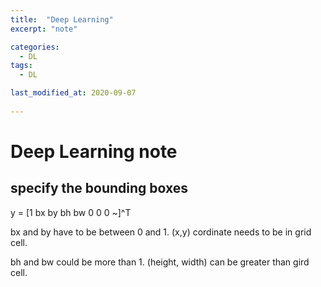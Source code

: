 ```yaml
---
title:  "Deep Learning"
excerpt: "note"

categories:
  - DL
tags:
  - DL

last_modified_at: 2020-09-07
 
---
```


# Deep Learning note

## specify the bounding boxes

y = [1 bx by bh bw 0 0 0 ~]^T <br>

bx and by have to be between 0 and 1. (x,y) cordinate needs to be in grid cell. <br>

bh and bw could be more than 1. (height, width) can be greater than gird cell.
